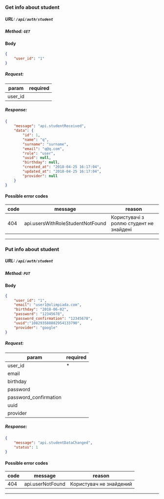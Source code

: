 ### Get info about student

##### URL: `/api/auth/student`
##### Method: `GET`

#### Body

```json
{
	"user_id": "1"
}
```
##### Request:
| param            | required |
| ---------------- | -------- |
| user_id          |          | if user_id == null get all students;


##### Response:
```json
{
    "message": "api.studentReceived",
    "data": {
        "id": 1,
        "name": "q",
        "surname": "surname",
        "email": "q@q.com",
        "role": "user",
        "uuid": null,
        "birthday": null,
        "created_at": "2018-04-25 16:17:04",
        "updated_at": "2018-04-25 16:17:04",
        "provider": null
    }
}
```

#### Possible error codes
| code | message                          | reason                                  | 
| ---- | -------------------------------- | --------------------------------------- |
| 404  | api.usersWithRoleStudentNotFound | Користувачі з роллю студент не знайдені |


---


### Put info about student

##### URL: `/api/auth/student`
##### Method: `PUT`

#### Body

```json
{
	"user_id": "1",
	"email": "user1@olimpiada.com",                 
    "birthday": "2018-06-02",           
    "password": "12345678",              
    "password_confirmation": "12345678", 
	"uuid":"108293588882954133790",                  
    "provider": "google"  
}
```
##### Request:
| param                 | required |
| --------------------- | -------- |
| user_id               | *        | 
| email                 |          | 
| birthday              |          | 
| password              |          | 
| password_confirmation |          | 
| uuid                  |          | 
| provider              |          | 


##### Response:
```json
{
    "message": "api.studentDataСhanged",
    "status": 1
}
```

#### Possible error codes
| code | message          | reason                  | 
| ---- | ---------------- | ----------------------- |
| 404  | api.userNotFound | Користувач не знайдений |


---
